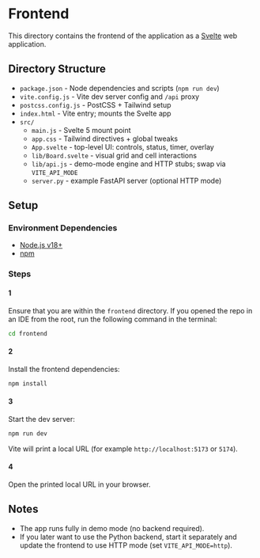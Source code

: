 # Frontend

This directory contains the frontend of the application as a [Svelte](https://svelte.dev/) web application.

## Directory Structure

- `package.json` - Node dependencies and scripts (`npm run dev`)
- `vite.config.js` - Vite dev server config and `/api` proxy
- `postcss.config.js` - PostCSS + Tailwind setup
- `index.html` - Vite entry; mounts the Svelte app
- `src/`
  - `main.js` - Svelte 5 mount point
  - `app.css` - Tailwind directives + global tweaks
  - `App.svelte` - top-level UI: controls, status, timer, overlay
  - `lib/Board.svelte` - visual grid and cell interactions
  - `lib/api.js` - demo-mode engine and HTTP stubs; swap via `VITE_API_MODE`
  - `server.py` - example FastAPI server (optional HTTP mode)

## Setup

### Environment Dependencies

- [Node.js v18+](https://nodejs.org/)
- [npm](https://www.npmjs.com/)

### Steps

#### 1

Ensure that you are within the `frontend` directory. If you opened the repo in an IDE from the root, run the following command in the terminal:

```bash
cd frontend
```

#### 2

Install the frontend dependencies:

```bash
npm install
```

#### 3

Start the dev server:

```bash
npm run dev
```

Vite will print a local URL (for example `http://localhost:5173` or `5174`).

#### 4

Open the printed local URL in your browser.

## Notes

- The app runs fully in demo mode (no backend required).
- If you later want to use the Python backend, start it separately and update the frontend to use HTTP mode (set `VITE_API_MODE=http`).
